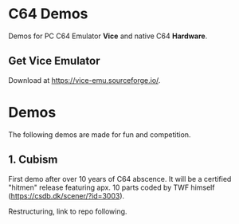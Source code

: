 # C64 Demos
Demos for PC C64 Emulator **Vice** and native C64 **Hardware**.

## Get Vice Emulator
Download at https://vice-emu.sourceforge.io/.

# Demos
The following demos are made for fun and competition.

## 1. Cubism
First demo after over 10 years of C64 abscence. It will be a certified
"hitmen" release featuring apx. 10 parts coded by TWF himself (https://csdb.dk/scener/?id=3003).

Restructuring, link to repo following.
